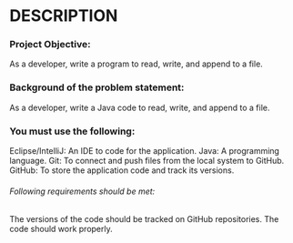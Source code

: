 # DESCRIPTION

### Project Objective:

As a developer, write a program to read, write, and append to a file.

 

### Background of the problem statement:

As a developer, write a Java code to read, write, and append to a file.

 

### You must use the following:

Eclipse/IntelliJ: An IDE to code for the application.
Java: A programming language.
Git: To connect and push files from the local system to GitHub.
GitHub: To store the application code and track its versions. 
 

###### Following requirements should be met:

The versions of the code should be tracked on GitHub repositories.
The code should work properly.
 
